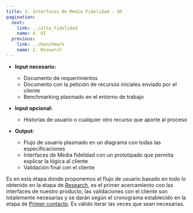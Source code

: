 ```yaml
---
title: 3. Interfaces de Media Fidelidad - UX
pagination:
  next:
    link: ../alta_fidelidad
    name: 4. UI
  previous:
    link: ../benchmark
    name: 2. Research
---
```


- **Input necesario:**
  - Documento de requerimientos
  - Documento con la petición de recursos iniciales enviado por el cliente
  - Benchmarking plasmado en el entorno de trabajo

- **Input opcional:**
  - Historias de usuario o cualquier otro recurso que aporte al proceso

- **Output:**
  - Flujo de usuario plasmado en un diagrama con todas las especificaciones
  - Interfaces de Media fidelidad con un prototipado que permita explicar la lógica al cliente
  - Validación final con el cliente

Es en esta etapa donde proponemos el flujo de usuario basado en todo lo obtenido en la etapa de [Research](../benchmark), es el primer acercamiento con las interfaces de nuestro producto, las validaciones con el cliente son totalemente necesarias y se darán según el cronograma establecido en la etapa de [Primer contacto](../descubrimiento). Es válido iterar las veces que sean necesarias.
